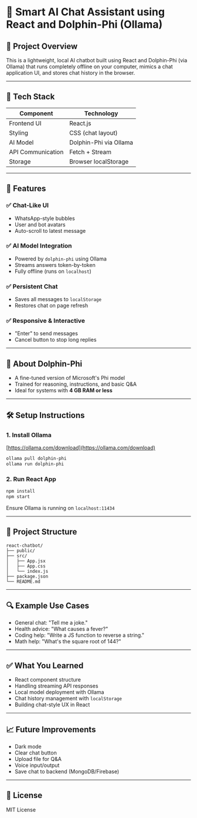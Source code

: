# 🤖 Smart AI Chat Assistant using React and Dolphin-Phi (Ollama)

## 📌 Project Overview

This is a lightweight, local AI chatbot built using React and Dolphin-Phi (via Ollama) that runs completely offline on your computer, mimics a chat application UI, and stores chat history in the browser.

---

## 🔧 Tech Stack

| Component         | Technology             |
| ----------------- | ---------------------- |
| Frontend UI       | React.js               |
| Styling           | CSS (chat layout)      |
| AI Model          | Dolphin-Phi via Ollama |
| API Communication | Fetch + Stream         |
| Storage           | Browser localStorage   |

---

## 🚀 Features

### ✅ Chat-Like UI

* WhatsApp-style bubbles
* User and bot avatars
* Auto-scroll to latest message

### ✅ AI Model Integration

* Powered by `dolphin-phi` using Ollama
* Streams answers token-by-token
* Fully offline (runs on `localhost`)

### ✅ Persistent Chat

* Saves all messages to `localStorage`
* Restores chat on page refresh

### ✅ Responsive & Interactive

* "Enter" to send messages
* Cancel button to stop long replies

---

## 🧠 About Dolphin-Phi

* A fine-tuned version of Microsoft's Phi model
* Trained for reasoning, instructions, and basic Q\&A
* Ideal for systems with **4 GB RAM or less**

---

## 🛠️ Setup Instructions

### 1. Install Ollama

[https://ollama.com/download](https://ollama.com/download)

```bash
ollama pull dolphin-phi
ollama run dolphin-phi
```

### 2. Run React App

```bash
npm install
npm start
```

Ensure Ollama is running on `localhost:11434`

---

## 📁 Project Structure

```
react-chatbot/
├── public/
├── src/
│   ├── App.jsx
│   ├── App.css
│   └── index.js
├── package.json
└── README.md
```

---

## 🔍 Example Use Cases

* General chat: "Tell me a joke."
* Health advice: "What causes a fever?"
* Coding help: "Write a JS function to reverse a string."
* Math help: "What's the square root of 144?"

---

## ✅ What You Learned

* React component structure
* Handling streaming API responses
* Local model deployment with Ollama
* Chat history management with `localStorage`
* Building chat-style UX in React

---

## 📈 Future Improvements

* Dark mode
* Clear chat button
* Upload file for Q\&A
* Voice input/output
* Save chat to backend (MongoDB/Firebase)

---


## 📜 License

MIT License
